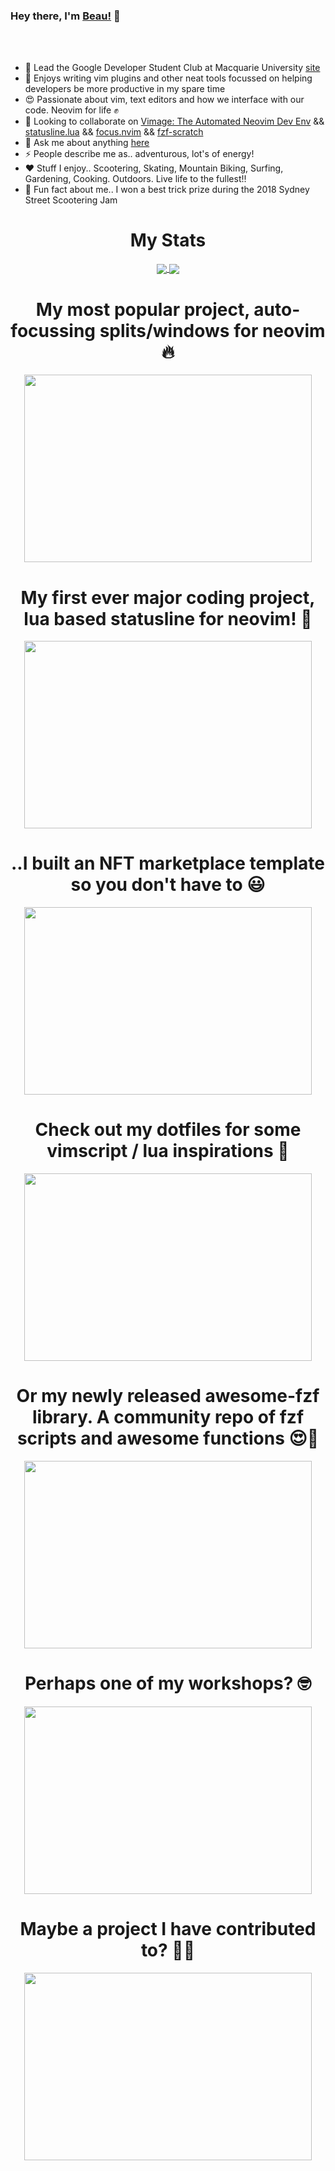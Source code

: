 ### Hey there, I'm [Beau!](https://beauwilliams.dev) 👋

<br />
<br />

- 🙈 Lead the Google Developer Student Club at Macquarie University [site](https://dscmq.dev)
- 🌱 Enjoys writing vim plugins and other neat tools focussed on helping developers be more productive in my spare time
- 😍 Passionate about vim, text editors and how we interface with our code. Neovim for life ✊
- 👯 Looking to collaborate on [Vimage: The Automated Neovim Dev Env](https://github.com/beauwilliams/vimage) && [statusline.lua](https://github.com/beauwilliams/statusline.lua) && [focus.nvim](https://github.com/beauwilliams/focus.nvim) && [fzf-scratch](https://github.com/beauwilliams/fzf-scratch)
- 💬 Ask me about anything [here](https://github.com/beauwilliams/beauwilliams/issues)
- ⚡ People describe me as.. adventurous, lot's of energy!
- ❤️ Stuff I enjoy.. Scootering, Skating, Mountain Biking, Surfing, Gardening, Cooking. Outdoors. Live life to the fullest!!
- 🛴 Fun fact about me.. I won a best trick prize during the 2018 Sydney Street Scootering Jam


<h1 align="center">
  My Stats
</h1>

<p align="center">
    <a href="https://github.com/beauwilliams/">
  <img align="center" src="https://github-readme-stats.vercel.app/api?username=beauwilliams&show_icons=true&theme=gruvbox&include_all_commits=true" />
  <img align="center" src="https://github-readme-stats.vercel.app/api/top-langs/?username=beauwilliams&langs_count=12&layout=compact&theme=gruvbox" />
    </a>
</p>

<h1></h1>

  <h1 align="center">
  My most popular project, auto-focussing splits/windows for neovim 🔥
</h1>
<p align="center">
    <a href="https://github.com/beauwilliams/focus.nvim">
  <img width="460" height="300" src="https://github-readme-stats.vercel.app/api/pin/?username=beauwilliams&repo=focus.nvim&show_owner=true">
  </a>
</p>
 
 <h1 align="center">
  My first ever major coding project, lua based statusline for neovim! 🚀
</h1>
<p align="center">
    <a href="https://github.com/beauwilliams/statusline.lua">
  <img width="460" height="300" src="https://github-readme-stats.vercel.app/api/pin/?username=beauwilliams&repo=statusline.lua&show_owner=true">
  </a>
</p>
 
 

<h1 align="center">
  ..I built an NFT marketplace template so you don't have to 😃
</h1>
<p align="center">
    <a href="https://github.com/beauwilliams/demo-next-typescript-hardhat-marketplace">
  <img width="460" height="300" src="https://github-readme-stats.vercel.app/api/pin/?username=beauwilliams&repo=demo-next-typescript-hardhat-marketplace&show_owner=true">
  </a>
</p>

<h1 align="center">
  Check out my dotfiles for some vimscript / lua inspirations 🤠
</h1>
<p align="center">
    <a href="https://github.com/beauwilliams/Dotfiles">
  <img width="460" height="300" src="https://github-readme-stats.vercel.app/api/pin/?username=beauwilliams&repo=dotfiles&show_owner=true">
  </a>
</p>

<h1 align="center">
  Or my newly released awesome-fzf library. A community repo of fzf scripts and awesome functions 😍📝
</h1>
<p align="center">
    <a href="https://github.com/beauwilliams/awesome-fzf">
  <img width="460" height="300" src="https://github-readme-stats.vercel.app/api/pin/?username=beauwilliams&repo=awesome-fzf&show_owner=true">
  </a>
</p>

<h1 align="center">
  Perhaps one of my workshops? 🤓
</h1>
<p align="center">
    <a href="https://github.com/beauwilliams/Git-Workshop">
  <img width="460" height="300" src="https://github-readme-stats.vercel.app/api/pin/?username=beauwilliams&repo=Git-Workshop&show_owner=true">
  </a>
</p>

<h1 align="center">
  Maybe a project I have contributed to? 🙇‍♂️
</h1>
<p align="center">
    <a href="https://github.com/camspiers/snap">
  <img width="460" height="300" src="https://github-readme-stats.vercel.app/api/pin/?username=camspiers&repo=snap&show_owner=true">
  </a>
</p>

<!--![Top Languages Card](https://github-readme-stats.vercel.app/api/top-langs/?username=beauwilliams&theme=gruvbox)

<!--
**beauwilliams/beauwilliams** is a ✨ _special_ ✨ repository because its `README.md` (this file) appears on your GitHub profile.

Here are some ideas to get you started:

- 🔭 I’m currently working on ....
- 🌱 I’m currently learning ...
- 👯 I’m looking to collaborate on ...
- 🤔 I’m looking for help with ...
- 💬 Ask me about ...
- 📫 How to reach me: ...
- 😄 Pronouns: ...
- ⚡ Fun fact: ...
-->
